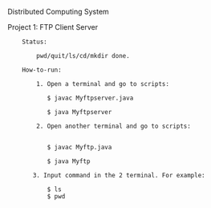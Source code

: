 Distributed Computing System



Project 1: FTP Client Server

        Status: 

            pwd/quit/ls/cd/mkdir done.

        How-to-run:

            1. Open a terminal and go to scripts:
 
               $ javac Myftpserver.java 

               $ java Myftpserver   

            2. Open another terminal and go to scripts:

 
               $ javac Myftp.java 

               $ java Myftp   

           3. Input command in the 2 terminal. For example:

               $ ls
               $ pwd  







                  




